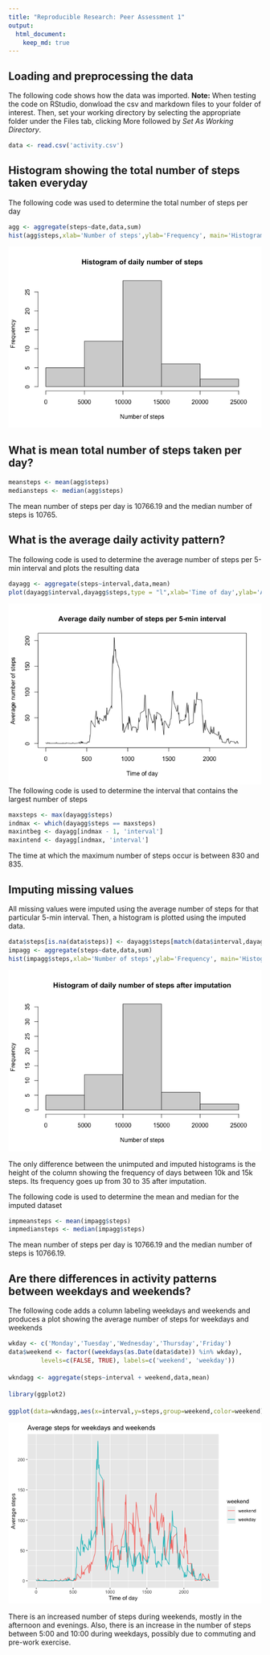 ```yaml
---
title: "Reproducible Research: Peer Assessment 1"
output: 
  html_document:
    keep_md: true
---
```



## Loading and preprocessing the data
The following code shows how the data was imported.
**Note:** When testing the code on RStudio, donwload the csv and markdown files to your folder of interest. Then, set your working directory by selecting the appropriate folder under the Files tab, clicking More followed by *Set As Working Directory*.

```r
data <- read.csv('activity.csv')
```

## Histogram showing the total number of steps taken everyday
The following code was used to determine the total number of steps per day

```r
agg <- aggregate(steps~date,data,sum)
hist(agg$steps,xlab='Number of steps',ylab='Frequency', main='Histogram of daily number of steps')
```

![](Assignment_2_HV_files/figure-html/histogram-1.png)<!-- -->

## What is mean total number of steps taken per day?

```r
meansteps <- mean(agg$steps)
mediansteps <- median(agg$steps)
```
The mean number of steps per day is 10766.19 and the median number of steps is 10765.  

## What is the average daily activity pattern?
The following code is used to determine the average number of steps per 5-min interval and plots the resulting data

```r
dayagg <- aggregate(steps~interval,data,mean)
plot(dayagg$interval,dayagg$steps,type = "l",xlab='Time of day',ylab='Average number of steps', main='Average daily number of steps per 5-min interval')
```

![](Assignment_2_HV_files/figure-html/unnamed-chunk-2-1.png)<!-- -->
The following code is used to determine the interval that contains the largest number of steps

```r
maxsteps <- max(dayagg$steps)
indmax <- which(dayagg$steps == maxsteps)
maxintbeg <- dayagg[indmax - 1, 'interval']
maxintend <- dayagg[indmax, 'interval']
```
The time at which the maximum number of steps occur is between 830 and 835. 

## Imputing missing values
All missing values were imputed using the average number of steps for that particular 5-min interval. Then, a histogram is plotted using the imputed data. 

```r
data$steps[is.na(data$steps)] <- dayagg$steps[match(data$interval,dayagg$interval)][which(is.na(data$steps))]
impagg <- aggregate(steps~date,data,sum)
hist(impagg$steps,xlab='Number of steps',ylab='Frequency', main='Histogram of daily number of steps after imputation')
```

![](Assignment_2_HV_files/figure-html/unnamed-chunk-4-1.png)<!-- -->

The only difference between the unimputed and imputed histograms is the height of the column showing the frequency of days between 10k and 15k steps. Its frequency goes up from 30 to 35 after imputation.

The following code is used to determine the mean and median for the imputed dataset

```r
impmeansteps <- mean(impagg$steps)
impmediansteps <- median(impagg$steps)
```

The mean number of steps per day is 10766.19 and the median number of steps is 10766.19.

## Are there differences in activity patterns between weekdays and weekends?
The following code adds a column labeling weekdays and weekends and produces a plot showing the average number of steps for weekdays and weekends

```r
wkday <- c('Monday','Tuesday','Wednesday','Thursday','Friday')
data$weekend <- factor((weekdays(as.Date(data$date)) %in% wkday), 
         levels=c(FALSE, TRUE), labels=c('weekend', 'weekday'))

wkndagg <- aggregate(steps~interval + weekend,data,mean)

library(ggplot2)

ggplot(data=wkndagg,aes(x=interval,y=steps,group=weekend,color=weekend)) + geom_line() + labs(x='Time of day', y='Average steps',title='Average steps for weekdays and weekends')
```

![](Assignment_2_HV_files/figure-html/unnamed-chunk-6-1.png)<!-- -->

There is an increased number of steps during weekends, mostly in the afternoon and evenings. Also, there is an increase in the number of steps between 5:00 and 10:00 during weekdays, possibly due to commuting and pre-work exercise.
